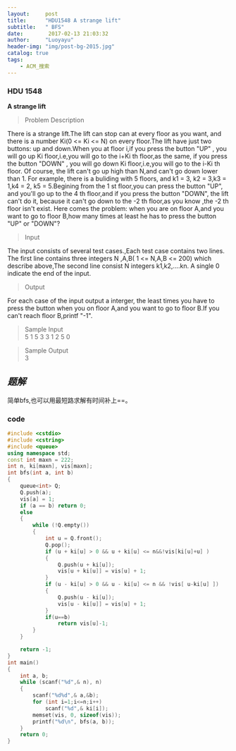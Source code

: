 ```yaml
---
layout:     post
title:      "HDU1548 A strange lift"
subtitle:   " BFS"
date:        2017-02-13 21:03:32
author:     "Luoyayu"
header-img: "img/post-bg-2015.jpg"
catalog: true
tags:
    - ACM_搜索
---
```


###   HDU 1548
   <strong>A strange lift</strong>   

>   Problem Description      

There is a strange lift.The lift can stop can at every floor as you want, and there is a number Ki(0 <= Ki <= N) on every floor.The lift have just two buttons: up and down.When you at floor i,if you press the button "UP" , you will go up Ki floor,i.e,you will go to the i+Ki th floor,as the same, if you press the button "DOWN" , you will go down Ki floor,i.e,you will go to the i-Ki th floor. Of course, the lift can't go up high than N,and can't go down lower than 1. For example, there is a buliding with 5 floors, and k1 = 3, k2 = 3,k3 = 1,k4 = 2, k5 = 5.Begining from the 1 st floor,you can press the button "UP", and you'll go up to the 4 th floor,and if you press the button "DOWN", the lift can't do it, because it can't go down to the -2 th floor,as you know ,the -2 th floor isn't exist.
Here comes the problem: when you are on floor A,and you want to go to floor B,how many times at least he has to press the button "UP" or "DOWN"?

>  Input     

The input consists of several test cases.,Each test case contains two lines.
The first line contains three integers N ,A,B( 1 <= N,A,B <= 200) which describe above,The second line consist N integers k1,k2,....kn.
A single 0 indicate the end of the input.

>   Output     

 For each case of the input output a interger, the least times you have to press the button when you on floor A,and you want to go to floor B.If you can't reach floor B,printf "-1".

>  Sample Input    
>5 1 5
3 3 1 2 5
0

>   Sample Output    
>3


## *题解*
 简单bfs,也可以用最短路求解有时间补上==。

### code

```cpp 
#include <cstdio>
#include <cstring>
#include <queue>
using namespace std;
const int maxn = 222;
int n, ki[maxn], vis[maxn];
int bfs(int a, int b)
{
	queue<int> Q;
	Q.push(a);
	vis[a] = 1;
	if (a == b) return 0;
	else
	{
		while (!Q.empty())
		{
			int u = Q.front();
			Q.pop();
			if (u + ki[u] > 0 && u + ki[u] <= n&&!vis[ki[u]+u] )
			{
				Q.push(u + ki[u]);
				vis[u + ki[u]] = vis[u] + 1;
			}
			if (u - ki[u] > 0 && u - ki[u] <= n && !vis[ u-ki[u] ])
			{
				Q.push(u - ki[u]);
				vis[u - ki[u]] = vis[u] + 1;
			}
			if(u==b)
				return vis[u]-1;
		}
	}

	return -1;
}
int main()
{
	int a, b;
	while (scanf("%d",& n), n)
	{
		scanf("%d%d",& a,&b);
		for (int i=1;i<=n;i++)
			scanf("%d",& ki[i]);
		memset(vis, 0, sizeof(vis));
		printf("%d\n", bfs(a, b));
	}
	return 0;
}
```